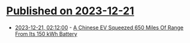 # [Published on 2023-12-21](index.md)

* [2023-12-21, 02:12:00](https://soylentnews.org/article.pl?sid=23/12/20/0334209&from=rss) - [A Chinese EV Squeezed 650 Miles Of Range From Its 150 kWh Battery](https://soylentnews.org/article.pl?sid=23/12/20/0334209&from=rss)
